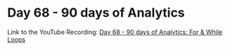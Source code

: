 # Day 68 - 90 days of Analytics



Link to the YouTube Recording:
  [Day 68 - 90 days of Analytics: For & While Loops](https://youtu.be/fawZCCPZwps)


